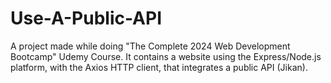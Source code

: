# Use-A-Public-API
A project made while doing "The Complete 2024 Web Development Bootcamp" Udemy Course. It contains a website using the Express/Node.js platform, with the Axios HTTP client, that integrates a public API (Jikan). 
